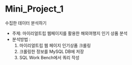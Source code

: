 # Mini_Project_1
수집한 데이터 분석하기
- 주제: 마이리얼트립 웹페이지를 활용한 해외여행지 인기 상품 분석
- 분석방법 :
  1. 마이리얼트립 웹 페이지 인기상품 크롤링
  2. 크롤링한 정보를 MySQL DB에 저장
  3. SQL Work Bench에서 쿼리 작성
